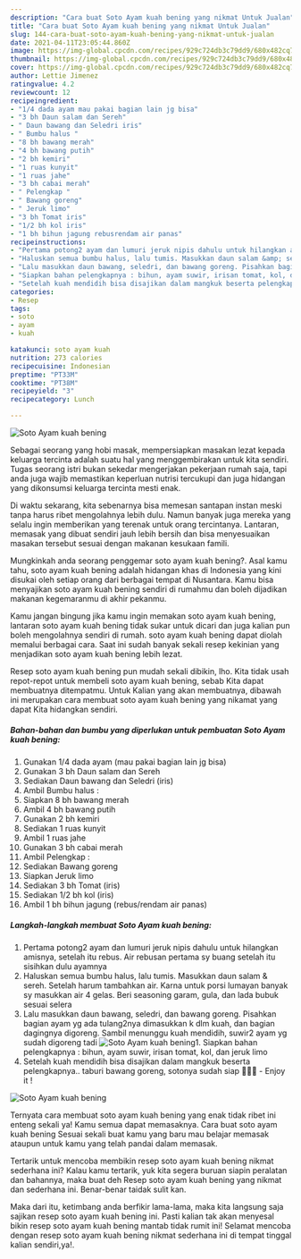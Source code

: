 ```yaml
---
description: "Cara buat Soto Ayam kuah bening yang nikmat Untuk Jualan"
title: "Cara buat Soto Ayam kuah bening yang nikmat Untuk Jualan"
slug: 144-cara-buat-soto-ayam-kuah-bening-yang-nikmat-untuk-jualan
date: 2021-04-11T23:05:44.860Z
image: https://img-global.cpcdn.com/recipes/929c724db3c79dd9/680x482cq70/soto-ayam-kuah-bening-foto-resep-utama.jpg
thumbnail: https://img-global.cpcdn.com/recipes/929c724db3c79dd9/680x482cq70/soto-ayam-kuah-bening-foto-resep-utama.jpg
cover: https://img-global.cpcdn.com/recipes/929c724db3c79dd9/680x482cq70/soto-ayam-kuah-bening-foto-resep-utama.jpg
author: Lettie Jimenez
ratingvalue: 4.2
reviewcount: 12
recipeingredient:
- "1/4 dada ayam mau pakai bagian lain jg bisa"
- "3 bh Daun salam dan Sereh"
- " Daun bawang dan Seledri iris"
- " Bumbu halus "
- "8 bh bawang merah"
- "4 bh bawang putih"
- "2 bh kemiri"
- "1 ruas kunyit"
- "1 ruas jahe"
- "3 bh cabai merah"
- " Pelengkap "
- " Bawang goreng"
- " Jeruk limo"
- "3 bh Tomat iris"
- "1/2 bh kol iris"
- "1 bh bihun jagung rebusrendam air panas"
recipeinstructions:
- "Pertama potong2 ayam dan lumuri jeruk nipis dahulu untuk hilangkan amisnya, setelah itu rebus. Air rebusan pertama sy buang setelah itu sisihkan dulu ayamnya"
- "Haluskan semua bumbu halus, lalu tumis. Masukkan daun salam &amp; sereh. Setelah harum tambahkan air. Karna untuk porsi lumayan banyak sy masukkan air 4 gelas. Beri seasoning garam, gula, dan lada bubuk sesuai selera"
- "Lalu masukkan daun bawang, seledri, dan bawang goreng. Pisahkan bagian ayam yg ada tulang2nya dimasukkan k dlm kuah, dan bagian dagingnya digoreng. Sambil menunggu kuah mendidih, suwir2 ayam yg sudah digoreng tadi"
- "Siapkan bahan pelengkapnya : bihun, ayam suwir, irisan tomat, kol, dan jeruk limo"
- "Setelah kuah mendidih bisa disajikan dalam mangkuk beserta pelengkapnya.. taburi bawang goreng, sotonya sudah siap 🤗🤗🤗 Enjoy it !"
categories:
- Resep
tags:
- soto
- ayam
- kuah

katakunci: soto ayam kuah 
nutrition: 273 calories
recipecuisine: Indonesian
preptime: "PT33M"
cooktime: "PT38M"
recipeyield: "3"
recipecategory: Lunch

---
```



![Soto Ayam kuah bening](https://img-global.cpcdn.com/recipes/929c724db3c79dd9/680x482cq70/soto-ayam-kuah-bening-foto-resep-utama.jpg)

Sebagai seorang yang hobi masak, mempersiapkan masakan lezat kepada keluarga tercinta adalah suatu hal yang menggembirakan untuk kita sendiri. Tugas seorang istri bukan sekedar mengerjakan pekerjaan rumah saja, tapi anda juga wajib memastikan keperluan nutrisi tercukupi dan juga hidangan yang dikonsumsi keluarga tercinta mesti enak.

Di waktu  sekarang, kita sebenarnya bisa memesan santapan instan meski tanpa harus ribet mengolahnya lebih dulu. Namun banyak juga mereka yang selalu ingin memberikan yang terenak untuk orang tercintanya. Lantaran, memasak yang dibuat sendiri jauh lebih bersih dan bisa menyesuaikan masakan tersebut sesuai dengan makanan kesukaan famili. 



Mungkinkah anda seorang penggemar soto ayam kuah bening?. Asal kamu tahu, soto ayam kuah bening adalah hidangan khas di Indonesia yang kini disukai oleh setiap orang dari berbagai tempat di Nusantara. Kamu bisa menyajikan soto ayam kuah bening sendiri di rumahmu dan boleh dijadikan makanan kegemaranmu di akhir pekanmu.

Kamu jangan bingung jika kamu ingin memakan soto ayam kuah bening, lantaran soto ayam kuah bening tidak sukar untuk dicari dan juga kalian pun boleh mengolahnya sendiri di rumah. soto ayam kuah bening dapat diolah memalui berbagai cara. Saat ini sudah banyak sekali resep kekinian yang menjadikan soto ayam kuah bening lebih lezat.

Resep soto ayam kuah bening pun mudah sekali dibikin, lho. Kita tidak usah repot-repot untuk membeli soto ayam kuah bening, sebab Kita dapat membuatnya ditempatmu. Untuk Kalian yang akan membuatnya, dibawah ini merupakan cara membuat soto ayam kuah bening yang nikamat yang dapat Kita hidangkan sendiri.

<!--inarticleads1-->

##### Bahan-bahan dan bumbu yang diperlukan untuk pembuatan Soto Ayam kuah bening:

1. Gunakan 1/4 dada ayam (mau pakai bagian lain jg bisa)
1. Gunakan 3 bh Daun salam dan Sereh
1. Sediakan  Daun bawang dan Seledri (iris)
1. Ambil  Bumbu halus :
1. Siapkan 8 bh bawang merah
1. Ambil 4 bh bawang putih
1. Gunakan 2 bh kemiri
1. Sediakan 1 ruas kunyit
1. Ambil 1 ruas jahe
1. Gunakan 3 bh cabai merah
1. Ambil  Pelengkap :
1. Sediakan  Bawang goreng
1. Siapkan  Jeruk limo
1. Sediakan 3 bh Tomat (iris)
1. Sediakan 1/2 bh kol (iris)
1. Ambil 1 bh bihun jagung (rebus/rendam air panas)




<!--inarticleads2-->

##### Langkah-langkah membuat Soto Ayam kuah bening:

1. Pertama potong2 ayam dan lumuri jeruk nipis dahulu untuk hilangkan amisnya, setelah itu rebus. Air rebusan pertama sy buang setelah itu sisihkan dulu ayamnya
1. Haluskan semua bumbu halus, lalu tumis. Masukkan daun salam &amp; sereh. Setelah harum tambahkan air. Karna untuk porsi lumayan banyak sy masukkan air 4 gelas. Beri seasoning garam, gula, dan lada bubuk sesuai selera
1. Lalu masukkan daun bawang, seledri, dan bawang goreng. Pisahkan bagian ayam yg ada tulang2nya dimasukkan k dlm kuah, dan bagian dagingnya digoreng. Sambil menunggu kuah mendidih, suwir2 ayam yg sudah digoreng tadi
<img src="//assets-global.cpcdn.com/assets/icons/button_play-2c75c40dde080a61004c1f40b05d8f140eaff45d7e9e6481dc71c63d2e7c4909.png" alt="Soto Ayam kuah bening">1. Siapkan bahan pelengkapnya : bihun, ayam suwir, irisan tomat, kol, dan jeruk limo
1. Setelah kuah mendidih bisa disajikan dalam mangkuk beserta pelengkapnya.. taburi bawang goreng, sotonya sudah siap 🤗🤗🤗 - Enjoy it !
<img src="//assets-global.cpcdn.com/assets/icons/button_play-2c75c40dde080a61004c1f40b05d8f140eaff45d7e9e6481dc71c63d2e7c4909.png" alt="Soto Ayam kuah bening">



Ternyata cara membuat soto ayam kuah bening yang enak tidak ribet ini enteng sekali ya! Kamu semua dapat memasaknya. Cara buat soto ayam kuah bening Sesuai sekali buat kamu yang baru mau belajar memasak ataupun untuk kamu yang telah pandai dalam memasak.

Tertarik untuk mencoba membikin resep soto ayam kuah bening nikmat sederhana ini? Kalau kamu tertarik, yuk kita segera buruan siapin peralatan dan bahannya, maka buat deh Resep soto ayam kuah bening yang nikmat dan sederhana ini. Benar-benar taidak sulit kan. 

Maka dari itu, ketimbang anda berfikir lama-lama, maka kita langsung saja sajikan resep soto ayam kuah bening ini. Pasti kalian tak akan menyesal bikin resep soto ayam kuah bening mantab tidak rumit ini! Selamat mencoba dengan resep soto ayam kuah bening nikmat sederhana ini di tempat tinggal kalian sendiri,ya!.


